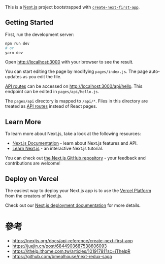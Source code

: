 This is a [Next.js](https://nextjs.org/) project bootstrapped with [`create-next-first-app`](https://github.com/vercel/next.js/tree/canary/packages/create-next-first-app).

## Getting Started

First, run the development server:

```bash
npm run dev
# or
yarn dev
```

Open [http://localhost:3000](http://localhost:3000) with your browser to see the result.

You can start editing the page by modifying `pages/index.js`. The page auto-updates as you edit the file.

[API routes](https://nextjs.org/docs/api-routes/introduction) can be accessed on [http://localhost:3000/api/hello](http://localhost:3000/api/hello). This endpoint can be edited in `pages/api/hello.js`.

The `pages/api` directory is mapped to `/api/*`. Files in this directory are treated as [API routes](https://nextjs.org/docs/api-routes/introduction) instead of React pages.

## Learn More

To learn more about Next.js, take a look at the following resources:

- [Next.js Documentation](https://nextjs.org/docs) - learn about Next.js features and API.
- [Learn Next.js](https://nextjs.org/learn) - an interactive Next.js tutorial.

You can check out [the Next.js GitHub repository](https://github.com/vercel/next.js/) - your feedback and contributions are welcome!

## Deploy on Vercel

The easiest way to deploy your Next.js app is to use the [Vercel Platform](https://vercel.com/new?utm_medium=default-template&filter=next.js&utm_source=create-next-first-app&utm_campaign=create-next-first-app-readme) from the creators of Next.js.

Check out our [Next.js deployment documentation](https://nextjs.org/docs/deployment) for more details.


# 參考
 - https://nextjs.org/docs/api-reference/create-next-first-app
 - https://juejin.cn/post/6844903687538606093
 - https://ithelp.ithome.com.tw/articles/10191781?sc=iThelpR
 - https://github.com/bmealhouse/next-redux-saga